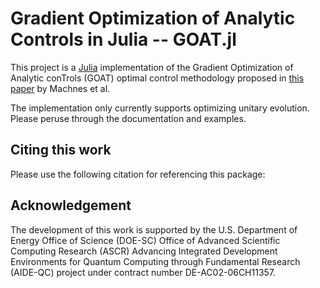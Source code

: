 # Gradient Optimization of Analytic Controls in Julia -- GOAT.jl

This project is a [Julia](https://julialang.org/) implementation of the Gradient Optimization of Analytic conTrols (GOAT) optimal control methodology proposed in [this paper](https://journals.aps.org/prl/abstract/10.1103/PhysRevLett.120.150401) by Machnes et al.

The implementation only currently supports optimizing unitary evolution. Please peruse through the documentation and examples.

## Citing this work

Please use the following citation for referencing this package:




## Acknowledgement

The development of this work is supported by the U.S. Department of Energy Office of Science (DOE-SC) Office of Advanced Scientific Computing Research (ASCR) Advancing Integrated Development Environments for Quantum Computing through Fundamental Research (AIDE-QC) project under contract number DE-AC02-06CH11357.